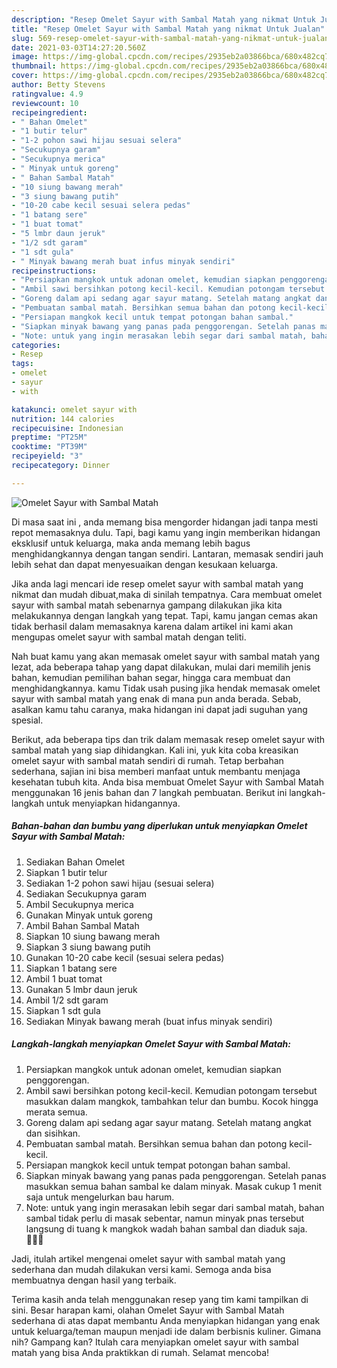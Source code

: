 ```yaml
---
description: "Resep Omelet Sayur with Sambal Matah yang nikmat Untuk Jualan"
title: "Resep Omelet Sayur with Sambal Matah yang nikmat Untuk Jualan"
slug: 569-resep-omelet-sayur-with-sambal-matah-yang-nikmat-untuk-jualan
date: 2021-03-03T14:27:20.560Z
image: https://img-global.cpcdn.com/recipes/2935eb2a03866bca/680x482cq70/omelet-sayur-with-sambal-matah-foto-resep-utama.jpg
thumbnail: https://img-global.cpcdn.com/recipes/2935eb2a03866bca/680x482cq70/omelet-sayur-with-sambal-matah-foto-resep-utama.jpg
cover: https://img-global.cpcdn.com/recipes/2935eb2a03866bca/680x482cq70/omelet-sayur-with-sambal-matah-foto-resep-utama.jpg
author: Betty Stevens
ratingvalue: 4.9
reviewcount: 10
recipeingredient:
- " Bahan Omelet"
- "1 butir telur"
- "1-2 pohon sawi hijau sesuai selera"
- "Secukupnya garam"
- "Secukupnya merica"
- " Minyak untuk goreng"
- " Bahan Sambal Matah"
- "10 siung bawang merah"
- "3 siung bawang putih"
- "10-20 cabe kecil sesuai selera pedas"
- "1 batang sere"
- "1 buat tomat"
- "5 lmbr daun jeruk"
- "1/2 sdt garam"
- "1 sdt gula"
- " Minyak bawang merah buat infus minyak sendiri"
recipeinstructions:
- "Persiapkan mangkok untuk adonan omelet, kemudian siapkan penggorengan."
- "Ambil sawi bersihkan potong kecil-kecil. Kemudian potongam tersebut masukkan dalam mangkok, tambahkan telur dan bumbu. Kocok hingga merata semua."
- "Goreng dalam api sedang agar sayur matang. Setelah matang angkat dan sisihkan."
- "Pembuatan sambal matah. Bersihkan semua bahan dan potong kecil-kecil."
- "Persiapan mangkok kecil untuk tempat potongan bahan sambal."
- "Siapkan minyak bawang yang panas pada penggorengan. Setelah panas masukkan semua bahan sambal ke dalam minyak. Masak cukup 1 menit saja untuk mengelurkan bau harum."
- "Note: untuk yang ingin merasakan lebih segar dari sambal matah, bahan sambal tidak perlu di masak sebentar, namun minyak pnas tersebut langsung di tuang k mangkok wadah bahan sambal dan diaduk saja. 👩🏻‍🍳"
categories:
- Resep
tags:
- omelet
- sayur
- with

katakunci: omelet sayur with 
nutrition: 144 calories
recipecuisine: Indonesian
preptime: "PT25M"
cooktime: "PT39M"
recipeyield: "3"
recipecategory: Dinner

---
```



![Omelet Sayur with Sambal Matah](https://img-global.cpcdn.com/recipes/2935eb2a03866bca/680x482cq70/omelet-sayur-with-sambal-matah-foto-resep-utama.jpg)

Di masa  saat ini , anda memang bisa mengorder hidangan jadi tanpa mesti repot memasaknya dulu. Tapi, bagi kamu yang ingin memberikan hidangan eksklusif untuk keluarga, maka anda memang lebih bagus menghidangkannya dengan tangan sendiri. Lantaran, memasak sendiri jauh lebih sehat dan dapat menyesuaikan dengan kesukaan keluarga.

Jika anda lagi mencari ide resep omelet sayur with sambal matah yang nikmat dan mudah dibuat,maka di sinilah tempatnya. Cara membuat omelet sayur with sambal matah  sebenarnya gampang dilakukan jika kita melakukannya dengan langkah yang tepat. Tapi, kamu jangan cemas akan tidak berhasil dalam memasaknya 
karena dalam artikel ini kami akan mengupas omelet sayur with sambal matah dengan teliti.  



Nah buat kamu yang akan memasak omelet sayur with sambal matah yang lezat, ada beberapa tahap yang dapat dilakukan, mulai dari memilih jenis bahan, kemudian pemilihan bahan segar, hingga cara membuat dan menghidangkannya. kamu Tidak usah pusing jika hendak memasak omelet sayur with sambal matah yang enak di mana pun anda berada. Sebab, asalkan kamu  tahu caranya, maka hidangan ini dapat jadi suguhan yang spesial.

Berikut, ada beberapa tips dan trik dalam memasak resep omelet sayur with sambal matah yang siap dihidangkan. Kali ini, yuk kita coba kreasikan omelet sayur with sambal matah sendiri di rumah. Tetap berbahan sederhana, sajian ini bisa memberi manfaat untuk membantu menjaga kesehatan tubuh kita. Anda bisa membuat Omelet Sayur with Sambal Matah menggunakan 16 jenis bahan dan 7 langkah pembuatan. Berikut ini langkah-langkah untuk menyiapkan hidangannya.

<!--inarticleads1-->

##### Bahan-bahan dan bumbu yang diperlukan untuk menyiapkan Omelet Sayur with Sambal Matah:

1. Sediakan  Bahan Omelet
1. Siapkan 1 butir telur
1. Sediakan 1-2 pohon sawi hijau (sesuai selera)
1. Sediakan Secukupnya garam
1. Ambil Secukupnya merica
1. Gunakan  Minyak untuk goreng
1. Ambil  Bahan Sambal Matah
1. Siapkan 10 siung bawang merah
1. Siapkan 3 siung bawang putih
1. Gunakan 10-20 cabe kecil (sesuai selera pedas)
1. Siapkan 1 batang sere
1. Ambil 1 buat tomat
1. Gunakan 5 lmbr daun jeruk
1. Ambil 1/2 sdt garam
1. Siapkan 1 sdt gula
1. Sediakan  Minyak bawang merah (buat infus minyak sendiri)




<!--inarticleads2-->

##### Langkah-langkah menyiapkan Omelet Sayur with Sambal Matah:

1. Persiapkan mangkok untuk adonan omelet, kemudian siapkan penggorengan.
1. Ambil sawi bersihkan potong kecil-kecil. Kemudian potongam tersebut masukkan dalam mangkok, tambahkan telur dan bumbu. Kocok hingga merata semua.
1. Goreng dalam api sedang agar sayur matang. Setelah matang angkat dan sisihkan.
1. Pembuatan sambal matah. Bersihkan semua bahan dan potong kecil-kecil.
1. Persiapan mangkok kecil untuk tempat potongan bahan sambal.
1. Siapkan minyak bawang yang panas pada penggorengan. Setelah panas masukkan semua bahan sambal ke dalam minyak. Masak cukup 1 menit saja untuk mengelurkan bau harum.
1. Note: untuk yang ingin merasakan lebih segar dari sambal matah, bahan sambal tidak perlu di masak sebentar, namun minyak pnas tersebut langsung di tuang k mangkok wadah bahan sambal dan diaduk saja. 👩🏻‍🍳




Jadi, itulah artikel mengenai  omelet sayur with sambal matah  yang sederhana dan mudah dilakukan versi kami. Semoga anda bisa membuatnya dengan hasil yang terbaik. 

Terima kasih anda telah menggunakan resep yang tim kami tampilkan di sini. Besar harapan kami, olahan  Omelet Sayur with Sambal Matah sederhana di atas dapat membantu Anda menyiapkan hidangan yang enak untuk keluarga/teman maupun menjadi ide dalam berbisnis kuliner. Gimana nih? Gampang kan? Itulah cara menyiapkan omelet sayur with sambal matah yang bisa Anda praktikkan di rumah. Selamat mencoba!

